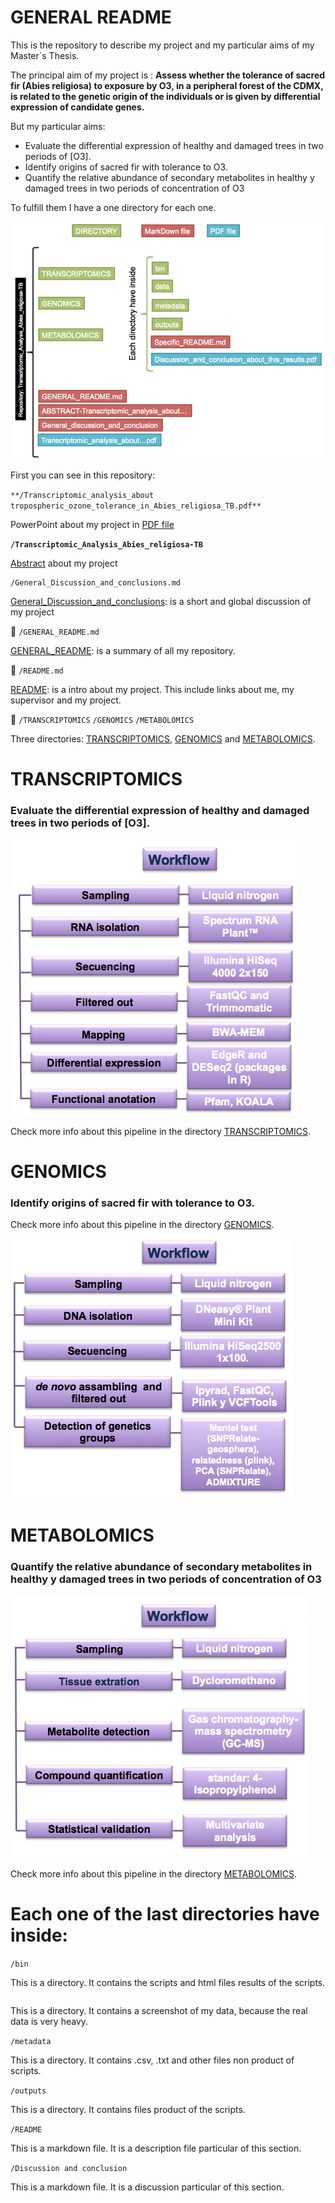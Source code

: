 # GENERAL README

This is the repository to describe my project and my particular aims of my Master´s Thesis.

The principal aim of my project is : **Assess whether the tolerance of sacred fir (Abies religiosa) to exposure by O3, in a peripheral forest of the CDMX, is related to the genetic origin of the individuals or is given by differential expression of candidate genes.**

But my particular aims:

* Evaluate the differential expression of healthy and damaged trees in two periods of [O3].
* Identify origins of sacred fir with tolerance to O3.
* Quantify the relative abundance of secondary metabolites in healthy y damaged trees in two periods of concentration of O3

To fulfill them I have a one directory for each one.

![](RepositoryStructure.png)

First you can see in this repository:

`**/Transcriptomic_analysis_about tropospheric_ozone_tolerance_in_Abies_religiosa_TB.pdf**`

PowerPoint about my project in [PDF file](https://github.com/VeroIarrachtai/Transcriptomic_Analysis_Abies_religiosa-TB/blob/master/Transcriptomic_analysis_about%20tropospheric_ozone_tolerance_in_Abies_religiosa_TB.pdf)

**`/Transcriptomic_Analysis_Abies_religiosa-TB`**

[Abstract](https://github.com/VeroIarrachtai/Transcriptomic_Analysis_Abies_religiosa-TB/blob/master/ABSTRACT-%20Transcriptomic%20analysis%20about%20tropospheric%20ozone%20tolerance%20in%20*Abies%20religiosa*..md) about my project

```
/General_Discussion_and_conclusions.md
```

[General_Discussion_and_conclusions](): is a short and global discussion of my project

:page_facing_up: `/GENERAL_README.md`

[GENERAL_README](https://github.com/VeroIarrachtai/Transcriptomic_Analysis_Abies_religiosa-TB/blob/master/GENERAL_README.md): is a summary of all my repository.

:page_facing_up: `/README.md`

[README](https://github.com/VeroIarrachtai/Transcriptomic_Analysis_Abies_religiosa-TB/blob/master/README.md): is a intro about my project. This include links about me, my supervisor and my project.

:file_folder: `/TRANSCRIPTOMICS` `/GENOMICS` `/METABOLOMICS`

Three directories: [TRANSCRIPTOMICS](https://github.com/VeroIarrachtai/Transcriptomic_Analysis_Abies_religiosa-TB/tree/master/TRANSCRIPTOMICS), [GENOMICS](https://github.com/VeroIarrachtai/Transcriptomic_Analysis_Abies_religiosa-TB/tree/master/GENOMICS) and [METABOLOMICS](https://github.com/VeroIarrachtai/Transcriptomic_Analysis_Abies_religiosa-TB/tree/master/METABOLOMICS). 

# TRANSCRIPTOMICS

### Evaluate the differential expression of healthy and damaged trees in two periods of [O3].


![](TRANSCRIPTOMICS/Transcriptomic_methods.png)

Check more info about this pipeline in the directory [TRANSCRIPTOMICS](https://github.com/VeroIarrachtai/Transcriptomic_Analysis_Abies_religiosa-TB/tree/master/TRANSCRIPTOMICS).

# GENOMICS

### Identify origins of sacred fir with tolerance to O3.

Check more info about this pipeline in the directory [GENOMICS](https://github.com/VeroIarrachtai/Transcriptomic_Analysis_Abies_religiosa-TB/tree/master/GENOMICS).

![](GENOMICS/Genomic_methods.png)

# METABOLOMICS

### Quantify the relative abundance of secondary metabolites in healthy y damaged trees in two periods of concentration of O3

![](METABOLOMICS/Metabolomic_methods.png)

Check more info about this pipeline in the directory [METABOLOMICS](https://github.com/VeroIarrachtai/Transcriptomic_Analysis_Abies_religiosa-TB/tree/master/METABOLOMICS).

# Each one of the last directories have inside:

`/bin`

This is a directory. It contains the scripts and html files results of the scripts.

```/data
``` 

This is a directory. It contains a screenshot of my data, because the real data is very heavy. 

`/metadata`

This is a directory. It contains .csv, .txt and other files non product of scripts.

`/outputs`

This is a directory. It contains files product of the scripts.

`/README`

This is a markdown file. It is a description file particular of this section.

`/Discussion and conclusion`

This is a markdown file. It is a discussion particular of this section.
